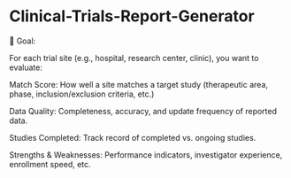 # Clinical-Trials-Report-Generator

🎯 Goal:

For each trial site (e.g., hospital, research center, clinic), you want to evaluate:

Match Score: How well a site matches a target study (therapeutic area, phase, inclusion/exclusion criteria, etc.)

Data Quality: Completeness, accuracy, and update frequency of reported data.

Studies Completed: Track record of completed vs. ongoing studies.

Strengths & Weaknesses: Performance indicators, investigator experience, enrollment speed, etc.
